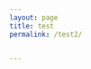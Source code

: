 ```yaml
---
layout: page
title: test
permalink: /test2/


---
```

<title>GeoAR.js demo</title>
<script src="https://aframe.io/releases/1.0.4/aframe.min.js"></script>
<script src="https://unpkg.com/aframe-look-at-component@0.8.0/dist/aframe-look-at-component.min.js"></script>
<script src="https://raw.githack.com/AR-js-org/AR.js/master/aframe/build/aframe-ar-nft.js"></script>

<a-scene
    vr-mode-ui="enabled: false"
    embedded
    arjs="sourceType: webcam; debugUIEnabled: false;">
    <a-text
        value="This content will always face you."
        look-at="[gps-camera]"
        scale="120 120 120"
        gps-entity-place="latitude: 50.075633; longitude: 14.497709;">
    </a-text>
    <a-camera gps-camera rotation-reader> </a-camera>
</a-scene>
